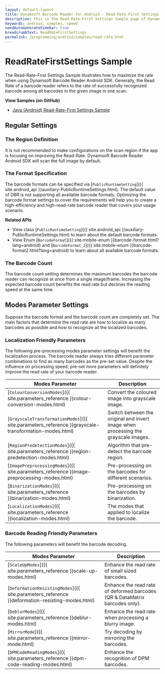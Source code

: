 ```yaml
---
layout: default-layout
title: Dynamsoft Barcode Reader for Android - Read-Rate-First Settings Samples
description: This is the Read-Rate-First Settings Sample page of Dynamsoft Barcode Reader for Android SDK.
keywords: android, samples, speed
needAutoGenerateSidebar: true
breadcrumbText: ReadRateFirstSettings
permalink: /programming/android/samples/read-rate.html
---
```


# ReadRateFirstSettings Sample

The Read-Rate-First Settings Sample illustrates how to maximize the rate when using Dynamsoft Barcode Reader Android SDK. Generally, the Read Rate of a barcode reader refers to the rate of successfully recognized barcode among all barcodes in the given image in one scan.

**View Samples (on GitHub)**

- <a href="https://github.com/Dynamsoft/barcode-reader-mobile-samples/tree/v8.8.0/android/Performance/ReadRateFirstSettings/" target="_blank">Java (Android) Read-Rate-First Settings Sample</a>

## Regular Settings

### The Region Definition

It is not recommended to make configurations on the scan region if the app is focusing on improving the Read-Rate. Dynamsoft Barcode Reader Android SDK will scan the full image by default.

### The Format Specification

The barcode formats can be specified via [`PublicRuntimeSetting`]({{ site.android_api }}auxiliary-PublicRuntimeSettings.html). The default value of DBR is not supporting all available barcode formats. Optimizing the barcode format settings to cover the requirements will help you to create a high-efficiency and high-read-rate barcode reader that covers your usage scenario.

**Related APIs**

- View class [`PublicRuntimeSetting`]({{ site.android_api }}auxiliary-PublicRuntimeSettings.html) to learn about the default barcode formats.
- View Enum [`BarcodeFormat`]({{ site.mobile-enum }}barcode-format.html?lang=android) and [`BarcodeFormat_2`]({{ site.mobile-enum }}barcode-format2.html?lang=android) to learn about all available barcode formats.

### The Barcode Count

The barcode count setting determines the maximum barcodes the barcode reader can recognize at once from a single image/frame. Increasing the expected barcode count benefits the read rate but declines the reading speed at the same time.

## Modes Parameter Settings

Suppose the barcode format and the barcode count are completely set. The main factors that determine the read rate are how to localize as many barcodes as possible and how to recognize all the localized barcodes.

### Localization Friendly Parameters

The following pre-processing modes parameter settings will benefit the localization process. The barcode reader always tries different parameter combinations to find as many barcodes as the pre-set value. Despite the influence on processing speed, pre-set more parameters will definitely improve the read rate of your barcode reader.

| Modes Parameter | Description |
| --------------- | ----------- |
| [`ColourConversionModes`]({{ site.parameters_reference }}colour-conversion-modes.html) | Convert the coloured image into grayscale image. |
| [`GrayscaleTransformationModes`]({{ site.parameters_reference }}grayscale-transformation-modes.html) | Switch between the original and invert image when processing the grayscale images. |
| [`RegionPredetectionModes`]({{ site.parameters_reference }}region-predetection-modes.html) | Algorithm that pre-detect the barcode region. |
| [`ImagePreprocessingModes`]({{ site.parameters_reference }}image-preprocessing-modes.html) | Pre-processing on the barcodes for different scenarios. |
| [`BinarizationModes`]({{ site.parameters_reference }}binarization-modes.html) | Pre-processing on the barcodes by binarization. |
| [`LocalizationModes`]({{ site.parameters_reference }}localization-modes.html) | The modes that applied to localize the barcode. |

### Barcode Reading Friendly Parameters

The following parameters will benefit the barcode decoding.

| Modes Parameter | Description |
| --------------- | ----------- |
| [`ScaleUpModes`]({{ site.parameters_reference }}scale-up-modes.html) | Enhance the read rate of small sized barcodes. |
| [`DeformationResistingModes`]({{ site.parameters_reference }}deformation-resisting-modes.html) | Enhance the read rate of deformed barcodes (QR & DataMatrix barcodes only). |
| [`DeblurModes`]({{ site.parameters_reference }}deblur-modes.html) | Enhance the read rate when processing a blurry image. |
| [`MirrorMode`]({{ site.parameters_reference }}mirror-mode.html) | Try decoding by mirroring the barcodes. |
| [`DPMCodeReadingModes`]({{ site.parameters_reference }}dpm-code-reading-modes.html) | Enhance the recognition of DPM barcodes. |
